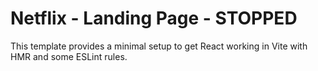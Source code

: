 # Netflix - Landing Page - STOPPED

This template provides a minimal setup to get React working in Vite with HMR and some ESLint rules.

